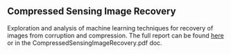 ## Compressed Sensing Image Recovery
Exploration and analysis of machine learning techniques for recovery of images from corruption and compression. The full report can be found [here](https://github.com/ian-hanus/ImageRecovery.git) or in the CompressedSensingImageRecovery.pdf doc.